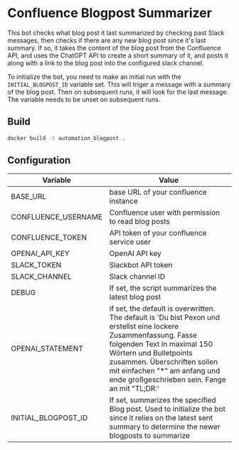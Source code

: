 # Confluence Blogpost Summarizer

This bot checks what blog post it last summarized by checking past Slack messages, then checks if there are any new blog post since it's last summary. If so, it takes the content of the blog post from the Confluence API, and uses the ChatGPT API to create a short summary of it, and posts it along with a link to the blog post into the configured slack channel.

To initialize the bot, you need to make an initial run with the `INITIAL_BLOGPOST_ID` variable set. This will triger a message with a summary of the blog post. Then on subsequent runs, it will look for the last message. The variable needs to be unset on subsequent runs.

## Build

```bash
docker build -t automation_blogpost .
```

## Configuration

| Variable            | Value                                                                                                                                                           |
| ------------------- | --------------------------------------------------------------------------------------------------------------------------------------------------------------- |
| BASE_URL            | base URL of your confluence instance                                                                                                                            |
| CONFLUENCE_USERNAME | Confluence user with permission to read blog posts                                                                                                              |
| CONFLUENCE_TOKEN    | API token of your confluence service user                                                                                                                       |
| OPENAI_API_KEY      | OpenAI API key                                                                                                                                                  |
| SLACK_TOKEN         | Slackbot API token                                                                                                                                              |
| SLACK_CHANNEL       | Slack channel ID                                                                                                                                                |
| DEBUG               | If set, the script summarizes the latest blog post                                                                                                              |
| OPENAI_STATEMENT               | if set, the default is overwritten. <br> The default is 'Du bist Pexon und erstellst eine lockere Zusammenfassung. Fasse folgenden Text in maximal 150 Wörtern und Bulletpoints zusammen. Überschriften sollen mit einfachen "*" am anfang und ende großgeschrieben sein. Fange an mit "TL;DR:'                                                                                                              |
| INITIAL_BLOGPOST_ID | If set, summarizes the specified Blog post. Used to initialize the bot since it relies on the latest sent summary to determine the newer blogposts to summarize |
